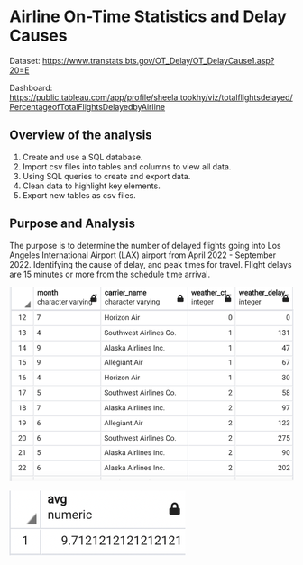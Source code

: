 # Airline On-Time Statistics and Delay Causes

Dataset: https://www.transtats.bts.gov/OT_Delay/OT_DelayCause1.asp?20=E 

Dashboard: https://public.tableau.com/app/profile/sheela.tookhy/viz/totalflightsdelayed/PercentageofTotalFlightsDelayedbyAirline

## Overview of the analysis

1.	Create and use a SQL database.
2.	Import csv files into tables and columns to view all data.
3.	Using SQL queries to create and export data. 
4.	Clean data to highlight key elements. 
5.	Export new tables as csv files. 


## Purpose and Analysis

 The purpose is to determine the number of delayed flights going into Los Angeles International Airport (LAX) airport from April 2022 - September 2022. Identifying the cause of delay, and peak times for travel. Flight delays are 15 minutes or more from the schedule time arrival. 

![This is an image](https://github.com/Stookhy/Airline_Delay/blob/main/Images/Airlines%20Delay.png?raw=true)

![This is an image](https://github.com/Stookhy/Airline_Delay/blob/main/Images/Average%20Weather%20Delay.png?raw=true)



